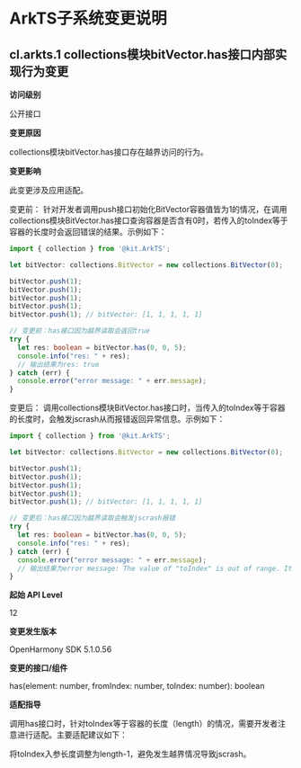 # ArkTS子系统变更说明

## cl.arkts.1 collections模块bitVector.has接口内部实现行为变更

**访问级别**

公开接口

**变更原因**

collections模块bitVector.has接口存在越界访问的行为。

**变更影响**

此变更涉及应用适配。

变更前：
针对开发者调用push接口初始化BitVector容器值皆为1的情况，在调用collections模块BitVector.has接口查询容器是否含有0时，若传入的toIndex等于容器的长度时会返回错误的结果。示例如下：

```ts
import { collection } from '@kit.ArkTS';

let bitVector: collections.BitVector = new collections.BitVector(0);

bitVector.push(1);
bitVector.push(1);
bitVector.push(1);
bitVector.push(1);
bitVector.push(1); // bitVector: [1, 1, 1, 1, 1]

// 变更前：has接口因为越界读取会返回true
try {
  let res: boolean = bitVector.has(0, 0, 5);
  console.info("res: " + res);
  // 输出结果为res: true
} catch (err) {
  console.error("error message: " + err.message);
}
```

变更后：
调用collections模块BitVector.has接口时，当传入的toIndex等于容器的长度时，会触发jscrash从而报错返回异常信息。示例如下：

```ts
import { collection } from '@kit.ArkTS';

let bitVector: collections.BitVector = new collections.BitVector(0);

bitVector.push(1);
bitVector.push(1);
bitVector.push(1);
bitVector.push(1);
bitVector.push(1); // bitVector: [1, 1, 1, 1, 1]

// 变更后：has接口因为越界读取会触发jscrash报错
try {
  let res: boolean = bitVector.has(0, 0, 5);
  console.info("res: " + res);
} catch (err) {
  console.error("error message: " + err.message);
  // 输出结果为error message: The value of "toIndex" is out of range. It must be >= 0 && < 5. Received value is: 5
}
```

**起始 API Level**

12

**变更发生版本**

OpenHarmony SDK 5.1.0.56

**变更的接口/组件**

has(element: number, fromIndex: number, toIndex: number): boolean

**适配指导**

调用has接口时，针对toIndex等于容器的长度（length）的情况，需要开发者注意进行适配。主要适配建议如下：

将toIndex入参长度调整为length-1，避免发生越界情况导致jscrash。